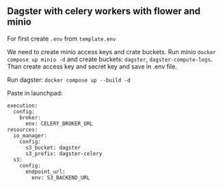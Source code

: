 ## Dagster with celery workers with flower and minio

For first create `.env` from `template.env`

We need to create minio access keys and crate buckets. Run minio `docker compose up minio -d` and create buckets: `dagster`, `dagster-compute-logs`. Than create access key and secret key and save in .env file.


Run dagster: `docker compose up --build -d`


Paste in launchpad:
```
execution:
  config:
    broker: 
      env: CELERY_BROKER_URL
resources:
  io_manager:
    config:
      s3_bucket: dagster
      s3_prefix: dagster-celery
  s3:
    config:
      endpoint_url: 
        env: S3_BACKEND_URL
```